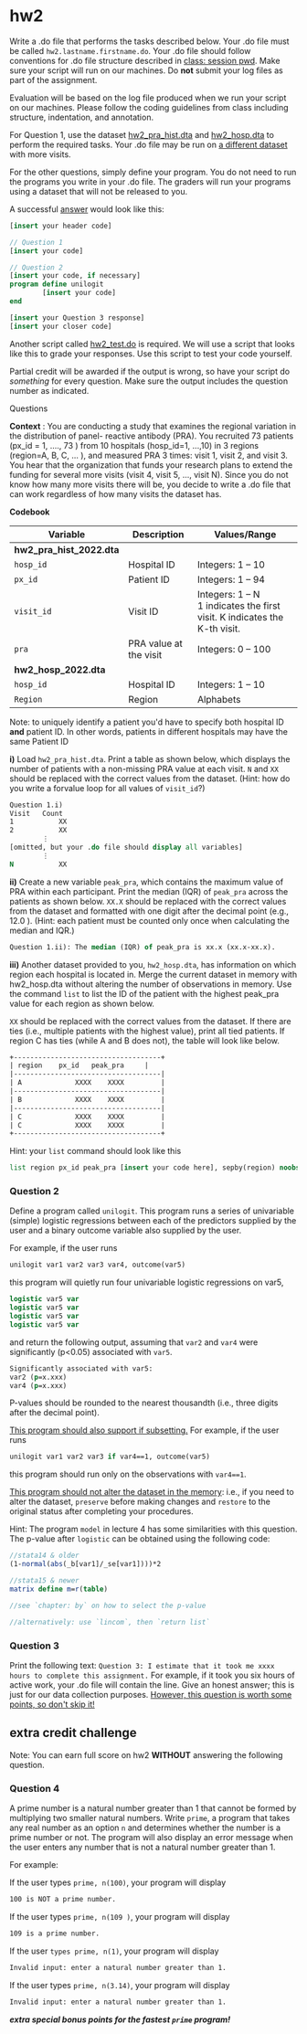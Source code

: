# hw2

Write a .do file that performs the tasks described below. Your .do file must be called
`hw2.lastname.firstname.do`. Your .do file should follow
conventions for .do file structure described in [class: session pwd](eee.md). Make sure your script will run on our machines. Do **not** submit your log files as part of the assignment.

Evaluation will be based on the log file produced when we run your script on our machines. Please follow the coding guidelines from class including structure, indentation, and annotation.

For Question 1, use the dataset [hw2_pra_hist.dta](hw2_pra_hist.dta) and [hw2_hosp.dta](hw2_hosp.dta) to perform the required tasks. Your .do file may be run on <u>a different dataset</u> with more
visits.

For the other questions, simply define your program. You do not need to run the programs you write in
your .do file. The graders will run your programs using a dataset that will not be released to you.

A successful <u>answer</u> would look like this:

```stata
[insert your header code]

// Question 1
[insert your code]

// Question 2
[insert your code, if necessary]
program define unilogit
		[insert your code]
end

[insert your Question 3 response]
[insert your closer code]
```
Another script called [hw2_test.do](hw2_test.do) is required. We will use a script that
looks like this to grade your responses. Use this script to test your code yourself.

Partial credit will be awarded if the output is wrong, so have your script do _something_ for every
question. Make sure the output includes the question number as indicated.

Questions

**Context** : You are conducting a study that examines the regional variation in the distribution of panel-
reactive antibody (PRA). You recruited 73 patients (px_id = 1, ...., 73 ) from 10 hospitals (hosp_id=1, ...,10)
in 3 regions (region=A, B, C, ... ), and measured PRA 3 times: visit 1, visit 2, and visit 3. You hear that the
organization that funds your research plans to extend the funding for several more visits (visit 4, visit 5,
..., visit N). Since you do not know how many more visits there will be, you decide to write a .do file that
can work regardless of how many visits the dataset has.


**Codebook**

| Variable                  | Description            | Values/Range                                                 |
| ------------------------- | ---------------------- | ------------------------------------------------------------ |
| **hw2_pra_hist_2022.dta** |                        |                                                              |
| `hosp_id`                 | Hospital ID            | Integers: 1 – 10                                             |
| `px_id`                   | Patient ID             | Integers: 1 – 94                                             |
| `visit_id`                | Visit ID               | Integers: 1 – N<br/>1 indicates the first visit. K indicates the K-th visit. |
| `pra`                     | PRA value at the visit | Integers: 0 – 100                                            |
| **hw2_hosp_2022.dta**     |                        |                                                              |
| `hosp_id`                 | Hospital ID            | Integers: 1 – 10                                             |
| `Region`                  | Region                 | Alphabets                                                    |

Note: to uniquely identify a patient you'd have to specify both hospital ID **and** patient ID. In other words, patients in different hospitals may have the same Patient ID

**i)** Load `hw2_pra_hist.dta`. Print a table as shown below, which displays the number of
patients with a non-missing PRA value at each visit. `N` and `XX` should be replaced with the
correct values from the dataset. (Hint: how do you write a forvalue loop for all values of
`visit_id`?)

```stata
Question 1.i)
Visit 	Count
1 			XX
2 			XX
		⋮
[omitted, but your .do file should display all variables]
		⋮
N 			XX
```

**ii)** Create a new variable `peak_pra`, which contains the maximum value of PRA within each
participant. Print the median (IQR) of `peak_pra` across the patients as shown below. `XX.X`
should be replaced with the correct values from the dataset and formatted with one digit after
the decimal point (e.g., 12.0 ). (Hint: each patient must be counted only once when calculating
the median and IQR.)

```stata
Question 1.ii): The median (IQR) of peak_pra is xx.x (xx.x-xx.x).
```

**iii)** Another dataset provided to you, `hw2_hosp.dta`, has information on which region each
hospital is located in. Merge the current dataset in memory with hw2_hosp.dta without
altering the number of observations in memory. Use the command `list` to list the ID of the
patient with the highest peak_pra value for each region as shown below.

`XX` should be replaced with the correct values from the dataset. If there are ties (i.e., multiple
patients with the highest value), print all tied patients. If region C has ties (while A and B does
not), the table will look like below.

```stata
+------------------------------------+
| region 	px_id 	peak_pra     |
|------------------------------------|
| A  	        XXXX    XXXX         |
|------------------------------------|
| B  	        XXXX    XXXX         |
|------------------------------------|
| C 	        XXXX    XXXX         |
| C  	        XXXX    XXXX         |
+------------------------------------+
```
Hint: your `list` command should look like this

```stata
list region px_id peak_pra [insert your code here], sepby(region) noobs
```



### Question 2

Define a program called `unilogit`. This program runs a series of univariable (simple) logistic
regressions between each of the predictors supplied by the user and a binary outcome variable
also supplied by the user.

For example, if the user runs
```stata
unilogit var1 var2 var3 var4, outcome(var5)
```

this program will quietly run four univariable logistic regressions on var5,
```stata
logistic var5 var
logistic var5 var
logistic var5 var
logistic var5 var
```

and return the following output, assuming that `var2` and `var4` were significantly (p<0.05)
associated with `var5`.

```stata
Significantly associated with var5:
var2 (p=x.xxx)
var4 (p=x.xxx)
```

P-values should be rounded to the nearest thousandth (i.e., three digits after the decimal point).



<u>This program should also support if subsetting.</u> For example, if the user runs

```stata
unilogit var1 var2 var3 if var4==1, outcome(var5)
```

this program should run only on the observations with `var4==1`.



<u>This program should not alter the dataset in the memory</u>: i.e., if you need to alter the dataset,
`preserve` before making changes and `restore` to the original status after completing your
procedures.



Hint: The program `model` in lecture 4 has some similarities with this question. The p-value after
`logistic` can be obtained using the following code:

```stata
//stata14 & older
(1-normal(abs(_b[var1]/_se[var1])))*2

//stata15 & newer
matrix define m=r(table)

//see `chapter: by` on how to select the p-value

//alternatively: use `lincom`, then `return list`
```

### Question 3

Print the following text: `Question 3: I estimate that it took me xxxx
hours to complete this assignment.`
For example, if it took you six hours of active work, your .do file will contain the line. Give an
honest answer; this is just for our data collection purposes. <u>However, this question is worth
some points, so don't skip it!</u>



## extra credit challenge

Note: You can earn full score on hw2 **WITHOUT** answering the following question.

### Question 4

A prime number is a natural number greater than 1 that cannot be formed by multiplying two
smaller natural numbers. Write `prime`, a program that takes any real number as an option `n`
and determines whether the number is a prime number or not. The program will also display an
error message when the user enters any number that is not a natural number greater than 1.

For example:

If the user types `prime, n(100)`, your program will display
```stata
100 is NOT a prime number.
```

If the user types `prime, n(109 )`, your program will display
```stata
109 is a prime number.
```

If the user `types prime, n(1)`, your program will display
```stata
Invalid input: enter a natural number greater than 1.
```

If the user types `prime, n(3.14)`, your program will display
```stata
Invalid input: enter a natural number greater than 1.
```

***extra special bonus points for the fastest `prime` program!***
